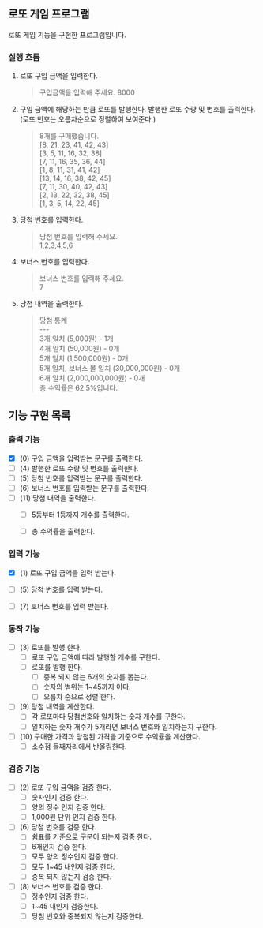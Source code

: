 로또 게임 프로그램 
----

로또 게임 기능을 구현한 프로그램입니다.

### 실행 흐름

1. 로또 구입 금액을 입력한다.
   > 구입금액을 입력해 주세요.
   > 8000

2. 구입 금액에 해당하는 만큼 로또를 발행한다. 발행한 로또 수량 및 번호를 출력한다. (로또 번호는 오름차순으로 정렬하여 보여준다.)
    > 8개를 구매했습니다.\
        [8, 21, 23, 41, 42, 43] \
       [3, 5, 11, 16, 32, 38] \
   [7, 11, 16, 35, 36, 44]\
   [1, 8, 11, 31, 41, 42] \
   [13, 14, 16, 38, 42, 45]\
   [7, 11, 30, 40, 42, 43]\
   [2, 13, 22, 32, 38, 45]\
   [1, 3, 5, 14, 22, 45]

3. 당첨 번호를 입력한다.
    >당첨 번호를 입력해 주세요.\
   1,2,3,4,5,6

4. 보너스 번호를 입력한다.
    >보너스 번호를 입력해 주세요.\
   7

5. 당첨 내역을 출력한다.
    > 당첨 통계 \
     --- \
   3개 일치 (5,000원) - 1개 \
   > 4개 일치 (50,000원) - 0개 \
   > 5개 일치 (1,500,000원) - 0개 \
   > 5개 일치, 보너스 볼 일치 (30,000,000원) - 0개 \
   > 6개 일치 (2,000,000,000원) - 0개 \
   > 총 수익률은 62.5%입니다.


기능 구현 목록
---
### 출력 기능

- [x] (0) 구입 금액을 입력받는 문구를 출력한다.
- [ ] (4) 발행한 로또 수량 및 번호를 출력한다.
- [ ] (5) 당첨 번호를 입력받는 문구를 출력한다. 
- [ ] (6) 보너스 번호를 입력받는 문구를 출력한다.
- [ ] (11) 당첨 내역을 출력한다. 
   - [ ] 5등부터 1등까지 개수를 출력한다.
   - [ ] 총 수익률을 출력한다. 


### 입력 기능 

- [x] (1) 로또 구입 금액을 입력 받는다.
- [ ] (5) 당첨 번호를 입력 받는다.
- [ ] (7) 보너스 번호를 입력 받는다.


### 동작 기능
- [ ] (3) 로또를 발행 한다.
   - [ ] 로또 구입 금액에 따라 발행할 개수를 구한다.
   - [ ] 로또를 발행 한다. 
      - [ ] 중복 되지 않는 6개의 숫자를 뽑는다. 
      - [ ] 숫자의 범위는 1~45까지 이다. 
      - [ ] 오름차 순으로 정렬 한다.

- [ ] (9) 당첨 내역을 계산한다.
   - [ ] 각 로또마다 당첨번호와 일치하는 숫자 개수를 구한다.
   - [ ] 일치하는 숫자 개수가 5개라면 보너스 번호와 일치하는지 구한다.

- [ ] (10) 구매한 가격과 당첨된 가격을 기준으로 수익률을 계산한다.
   - [ ] 소수점 둘째자리에서 반올림한다. 
### 검증 기능

- [ ] (2) 로또 구입 금액을 검증 한다. 
   - [ ] 숫자인지 검증 한다.
   - [ ] 양의 정수 인지 검증 한다. 
   - [ ] 1,000원 단위 인지 검증 한다.

- [ ] (6) 당첨 번호를 검증 한다.
   - [ ] 쉼표를 기준으로 구분이 되는지 검증 한다.
   - [ ] 6개인지 검증 한다.
   - [ ] 모두 양의 정수인지 검증 한다.
   - [ ] 모두 1~45 내인지 검증 한다.
   - [ ] 중복 되지 않는지 검증 한다. 

- [ ] (8) 보너스 번호를 검증 한다. 
   - [ ] 정수인지 검증 한다. 
   - [ ] 1~45 내인지 검증한다.
   - [ ] 당첨 번호와 중복되지 않는지 검증한다.
